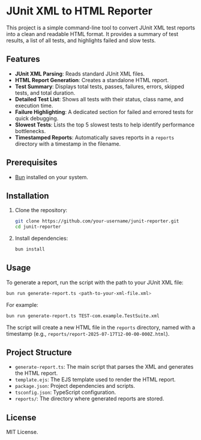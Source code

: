 # JUnit XML to HTML Reporter

This project is a simple command-line tool to convert JUnit XML test reports into a clean and readable HTML format. It provides a summary of test results, a list of all tests, and highlights failed and slow tests.

## Features

- **JUnit XML Parsing**: Reads standard JUnit XML files.
- **HTML Report Generation**: Creates a standalone HTML report.
- **Test Summary**: Displays total tests, passes, failures, errors, skipped tests, and total duration.
- **Detailed Test List**: Shows all tests with their status, class name, and execution time.
- **Failure Highlighting**: A dedicated section for failed and errored tests for quick debugging.
- **Slowest Tests**: Lists the top 5 slowest tests to help identify performance bottlenecks.
- **Timestamped Reports**: Automatically saves reports in a `reports` directory with a timestamp in the filename.

## Prerequisites

- [Bun](https://bun.sh/) installed on your system.

## Installation

1. Clone the repository:
   ```bash
   git clone https://github.com/your-username/junit-reporter.git
   cd junit-reporter
   ```

2. Install dependencies:
   ```bash
   bun install
   ```

## Usage

To generate a report, run the script with the path to your JUnit XML file:

```bash
bun run generate-report.ts <path-to-your-xml-file.xml>
```

For example:

```bash
bun run generate-report.ts TEST-com.example.TestSuite.xml
```

The script will create a new HTML file in the `reports` directory, named with a timestamp (e.g., `reports/report-2025-07-17T12-00-00-000Z.html`).

## Project Structure

- `generate-report.ts`: The main script that parses the XML and generates the HTML report.
- `template.ejs`: The EJS template used to render the HTML report.
- `package.json`: Project dependencies and scripts.
- `tsconfig.json`: TypeScript configuration.
- `reports/`: The directory where generated reports are stored.

## License

MIT License.